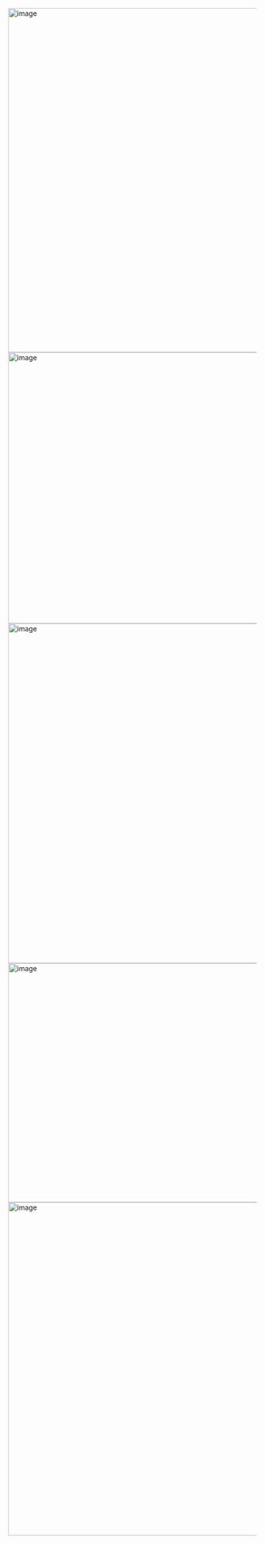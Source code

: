 <img width="1172" height="697" alt="image" src="https://github.com/user-attachments/assets/121a1f3e-6bf9-48c2-8578-97a02c4dca97" />
<img width="1027" height="549" alt="image" src="https://github.com/user-attachments/assets/2469d227-35f3-4807-9939-351e53a9b967" />
<img width="1027" height="688" alt="image" src="https://github.com/user-attachments/assets/7b2807ea-ef1e-4200-a861-b25237490a9d" />
<img width="1018" height="484" alt="image" src="https://github.com/user-attachments/assets/1ae6b114-d823-4dfe-bc7a-6fe4b1b624dc" />
<img width="1026" height="675" alt="image" src="https://github.com/user-attachments/assets/22ec9a3a-26a6-4ab1-9369-db72a0fe120a" />
